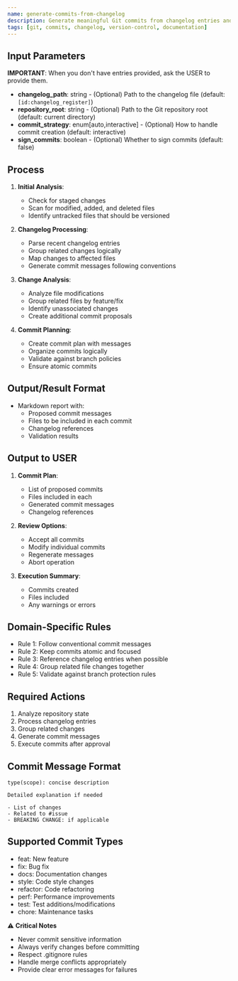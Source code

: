 ```yaml
---
name: generate-commits-from-changelog
description: Generate meaningful Git commits from changelog entries and repository changes, ensuring consistency between documentation and version control.
tags: [git, commits, changelog, version-control, documentation]
---
```


## Input Parameters
**IMPORTANT**: When you don't have entries provided, ask the USER to provide them.
- **changelog_path**: string - (Optional) Path to the changelog file (default: `[id:changelog_register]`)
- **repository_root**: string - (Optional) Path to the Git repository root (default: current directory)
- **commit_strategy**: enum[auto,interactive] - (Optional) How to handle commit creation (default: interactive)
- **sign_commits**: boolean - (Optional) Whether to sign commits (default: false)

## Process

1. **Initial Analysis**:
   - Check for staged changes
   - Scan for modified, added, and deleted files
   - Identify untracked files that should be versioned

2. **Changelog Processing**:
   - Parse recent changelog entries
   - Group related changes logically
   - Map changes to affected files
   - Generate commit messages following conventions

3. **Change Analysis**:
   - Analyze file modifications
   - Group related files by feature/fix
   - Identify unassociated changes
   - Create additional commit proposals

4. **Commit Planning**:
   - Create commit plan with messages
   - Organize commits logically
   - Validate against branch policies
   - Ensure atomic commits

## Output/Result Format
- Markdown report with:
  - Proposed commit messages
  - Files to be included in each commit
  - Changelog references
  - Validation results

## Output to USER
1. **Commit Plan**:
   - List of proposed commits
   - Files included in each
   - Generated commit messages
   - Changelog references

2. **Review Options**:
   - Accept all commits
   - Modify individual commits
   - Regenerate messages
   - Abort operation

3. **Execution Summary**:
   - Commits created
   - Files included
   - Any warnings or errors

## Domain-Specific Rules
- Rule 1: Follow conventional commit messages
- Rule 2: Keep commits atomic and focused
- Rule 3: Reference changelog entries when possible
- Rule 4: Group related file changes together
- Rule 5: Validate against branch protection rules

## Required Actions
1. Analyze repository state
2. Process changelog entries
3. Group related changes
4. Generate commit messages
5. Execute commits after approval

## Commit Message Format
```
type(scope): concise description

Detailed explanation if needed

- List of changes
- Related to #issue
- BREAKING CHANGE: if applicable
```

## Supported Commit Types
- feat: New feature
- fix: Bug fix
- docs: Documentation changes
- style: Code style changes
- refactor: Code refactoring
- perf: Performance improvements
- test: Test additions/modifications
- chore: Maintenance tasks

⚠️ **Critical Notes**
- Never commit sensitive information
- Always verify changes before committing
- Respect .gitignore rules
- Handle merge conflicts appropriately
- Provide clear error messages for failures
